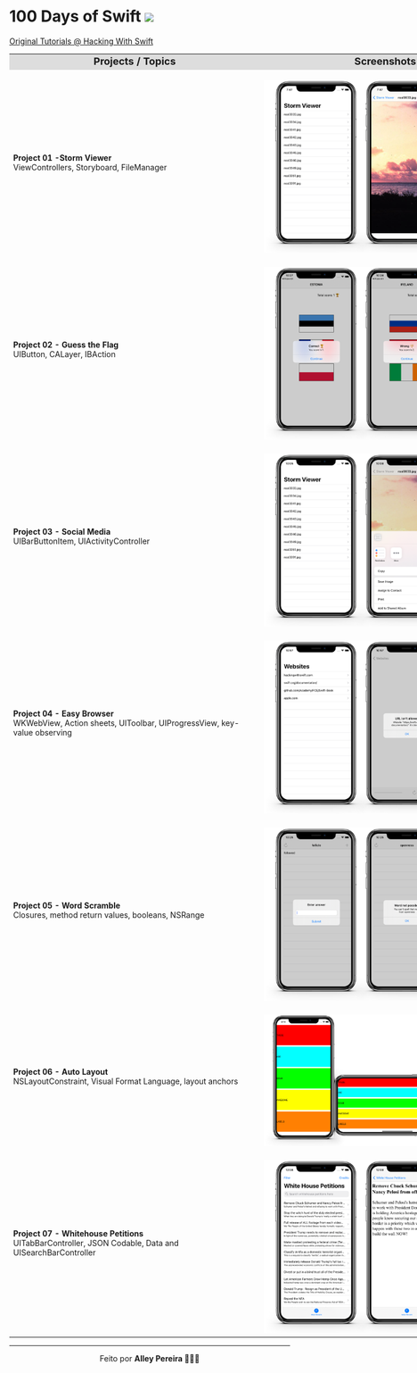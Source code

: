 # 100 Days of Swift <img src="https://uxwing.com/wp-content/themes/uxwing/download/07-design-and-development/swift-programming-language.png" width= "30px">

[Original Tutorials @ Hacking With Swift](https://www.hackingwithswift.com/100)

<table style="width: 900px;">
  <tbody>
    <tr style="background: #ddd; font-weight: bolder; font-size: 18px">
      <td style="width: 50%; text-align: center;">
        Projects / Topics
      </td>
      <td style="width: 50%; text-align: center;">
        Screenshots
      </td>
    </tr>
    <!-- Linha Projeto 1 -->
    <tr> 
      <td>
          <strong>Project 01 -Storm Viewer</strong>
          </br>
          ViewControllers, Storyboard, FileManager
          </br>
      </td>
      <td>
        </br>
        <img src="Project01/screenshots/print_P01.png" width="350px">
      </td>
    </tr>
    <!-- Linha Projeto 2 -->
    <tr> 
      <td>
      <strong>Project 02 - Guess the Flag</strong>
      </br>
        UIButton, CALayer, IBAction
        </br>
      </td>
      <td>
        </br>
        <img src="Project02/screenshots/print_P02.png" width="350px">
      </td>
    </tr>
    <!-- Linha Projeto 3 -->
    <tr>
      <td>
        <strong>Project 03 - Social Media</strong>
        </br>
        UIBarButtonItem, UIActivityController
        </br>
      </td>
      <td>
        </br>
        <img src="Project03/screenshots/print_P03.png" width="350px">
      </td>
    </tr>
        <!-- Linha Projeto 4 -->
    <tr>
      <td>
        <strong>Project 04 - Easy Browser </strong>
        </br>
         WKWebView, Action sheets, UIToolbar, UIProgressView, key-value observing
        </br>
      </td>
      <td>
        </br>
        <img src="Project04/screenshots/print_P04.png" width="350px">
      </td>
    </tr>
            <!-- Linha Projeto 5 -->
    <tr>
      <td>
        <strong>Project 05 - Word Scramble </strong>
        </br>
         Closures, method return values, booleans, NSRange
        </br>
      </td>
      <td>
        </br>
        <img src="Project05/screenshots/print_P05.png" width="350px">
      </td>
    </tr>
                <!-- Linha Projeto 6 -->
    <tr>
      <td>
        <strong>Project 06 - Auto Layout </strong>
        </br>
         NSLayoutConstraint, Visual Format Language, layout anchors
        </br>
      </td>
      <td>
        </br>
        <img src="Project06/screenshots/print_P06.png" width="350px">
      </td>
    </tr>
    <!-- Linha Projeto 7 -->
    <tr>
      <td>
      <strong>Project 07 -  Whitehouse Petitions </strong>
        </br>
        UITabBarController, JSON Codable, Data and UISearchBarController
        </br>
      </td>
      <td>
        </br>
        <img src="Project07/screenshots/print_P07.png" width="350px">
      </td>
    </tr> 
    <!-- Template Nova Linha -->
    <!-- 
    Instruções:
      1. Copie o comentário abaixo e cole após a última linha da tabela.
      2. Troque todos os N pelo número do projeto. 
      3. Coloque o título do projeto no lugar de Lorem Ipsum.
    -->
    <!-- Linha Projeto N -->
    <!-- 
      <tr>
        <td>
          </br>
          Project N
          </br>
          Lorem Ipsum
          </br>
        </td>
        <td>
          </br>
          <img src="Project0N/screenshots/print_P0N.png" width="350px">
        </td>
      </tr> 
    -->
  </tbody>
</table>

---

<p align="center">Feito por <strong>Alley Pereira  👩🏻‍💻 </p>   <p align="right">


